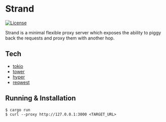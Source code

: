 # Strand
[![License](https://img.shields.io/badge/License-Apache%202.0-blue.svg)](https://opensource.org/licenses/Apache-2.0)

Strand is a minimal flexible proxy server which exposes the ability to piggy back the requests and proxy them with another hop.

## Tech
- [tokio](https://tokio.rs/)
- [tower](https://docs.rs/tokio-tower/latest/tokio_tower/)
- [hyper](https://hyper.rs/)
- [reqwest](https://docs.rs/reqwest/latest/reqwest/)

## Running & Installation
```
$ cargo run
$ curl --proxy http://127.0.0.1:3000 <TARGET_URL>
```
